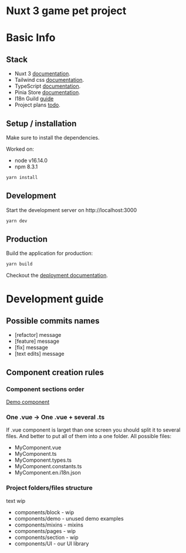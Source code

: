 # Nuxt 3 game pet project

# Basic Info

## Stack

- Nuxt 3 [documentation](https://v3.nuxtjs.org).
- Tailwind css [documentation](https://tailwindcss.com/docs/flex).
- TypeScript [documentation](https://www.typescriptlang.org/).
- Pinia Store [documentation](https://pinia.vuejs.org/).
- I18n Guild [guide](https://vue-i18n.intlify.dev/guide/integrations/nuxt3)
- Project plans [todo](https://github.com/LilTonyTheCoder/DarkWorlds-2.0/blob/master/todo.todo).

## Setup / installation

Make sure to install the dependencies.

Worked on:
- node v16.14.0
- npm 8.3.1

```bash
yarn install
```

## Development

Start the development server on http://localhost:3000

```bash
yarn dev
```

## Production

Build the application for production:

```bash
yarn build
```

Checkout the [deployment documentation](https://v3.nuxtjs.org/docs/deployment).

# Development guide

## Possible commits names
- [refactor] message
- [feature] message
- [fix] message
- [text edits] message

## Component creation rules

### Component sections order
[Demo component](https://github.com/LilTonyTheCoder/DarkWorlds-2.0/blob/master/components/demo/DefaultComponentTemplate.vue)

### One .vue -> One .vue + several .ts
If .vue component is larget than one screen you should split it to several files.
And better to put all of them into a one folder.
All possible files:
- MyComponent.vue
- MyComponent.ts
- MyComponent.types.ts
- MyComponent.constants.ts
- MyComponent.en.i18n.json

### Project folders/files structure
text wip
- components/block - wip
- components/demo - unused demo examples
- components/mixins - mixins
- components/pages - wip
- components/section - wip
- components/UI - our UI library
